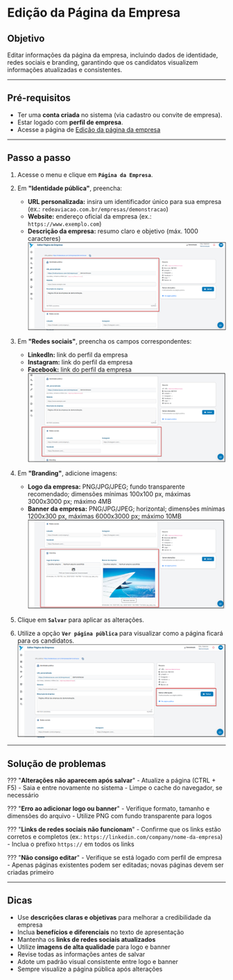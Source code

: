 # <i data-lucide="pen" class="icon-lg"></i> Edição da Página da Empresa

## <i data-lucide="target" class="icon-lg"></i> Objetivo

Editar informações da página da empresa, incluindo dados de identidade, redes sociais e branding, garantindo que os candidatos visualizem informações atualizadas e consistentes.

---

## <i data-lucide="square-check" class="icon-lg"></i> Pré-requisitos

- Ter uma **conta criada** no sistema (via cadastro ou convite de empresa).
- Estar logado com **perfil de empresa**.
- Acesse a página de [Edição da página da empresa](https://www.redeaviacao.com.br/empresa/pagina/criar)

---

## <i data-lucide="notebook-pen" class="icon-lg"></i> Passo a passo

1. Acesse o menu e clique em **`Página da Empresa`**.

2. Em **"Identidade pública"**, preencha:
    - **URL personalizada:** insira um identificador único para sua empresa (ex.: `redeaviacao.com.br/empresas/demonstracao`)
    - **Website:** endereço oficial da empresa (ex.: `https://www.exemplo.com`)
    - **Descrição da empresa:** resumo claro e objetivo (máx. 1000 caracteres)
    ![Tela de identidade pública](../imagens/Editar-pagina-empresa/identidade-publica.png)

3. Em **"Redes sociais"**, preencha os campos correspondentes:
    - **LinkedIn:** link do perfil da empresa
    - **Instagram:** link do perfil da empresa
    - **Facebook:** link do perfil da empresa
    ![Tela de redes sociais](../imagens/Editar-pagina-empresa/redes-sociais.png)

4. Em **"Branding"**, adicione imagens:
    - **Logo da empresa:** PNG/JPG/JPEG; fundo transparente recomendado; dimensões mínimas 100x100 px, máximas 3000x3000 px; máximo 4MB
    - **Banner da empresa:** PNG/JPG/JPEG; horizontal; dimensões mínimas 1200x300 px, máximas 6000x3000 px; máximo 10MB
    ![Tela de branding](../imagens/Editar-pagina-empresa/branding.png)

5. Clique em **`Salvar`** para aplicar as alterações.

6. Utilize a opção **`Ver página pública`** para visualizar como a página ficará para os candidatos.
    ![Tela de redes sociais](../imagens/Editar-pagina-empresa/salvar.png)

---

## <i data-lucide="wrench" class="icon-lg"></i> Solução de problemas

??? "**Alterações não aparecem após salvar**"
    - Atualize a página (CTRL + F5)
    - Saia e entre novamente no sistema
    - Limpe o cache do navegador, se necessário

??? "**Erro ao adicionar logo ou banner**"
    - Verifique formato, tamanho e dimensões do arquivo
    - Utilize PNG com fundo transparente para logos

??? "**Links de redes sociais não funcionam**"
    - Confirme que os links estão corretos e completos (ex.: `https://linkedin.com/company/nome-da-empresa`)
    - Inclua o prefixo `https://` em todos os links

??? "**Não consigo editar**"
    - Verifique se está logado com perfil de empresa
    - Apenas páginas existentes podem ser editadas; novas páginas devem ser criadas primeiro

---

## <i data-lucide="lightbulb" class="icon-dica"></i> Dicas

- Use **descrições claras e objetivas** para melhorar a credibilidade da empresa
- Inclua **benefícios e diferenciais** no texto de apresentação
- Mantenha os **links de redes sociais atualizados**
- Utilize **imagens de alta qualidade** para logo e banner
- Revise todas as informações antes de salvar
- Adote um padrão visual consistente entre logo e banner
- Sempre visualize a página pública após alterações
